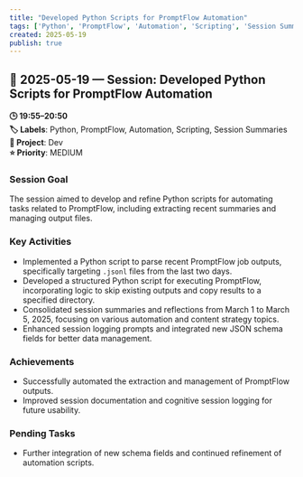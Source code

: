```yaml
---
title: "Developed Python Scripts for PromptFlow Automation"
tags: ['Python', 'PromptFlow', 'Automation', 'Scripting', 'Session Summaries']
created: 2025-05-19
publish: true
---
```


## 📅 2025-05-19 — Session: Developed Python Scripts for PromptFlow Automation

**🕒 19:55–20:50**  
**🏷️ Labels**: Python, PromptFlow, Automation, Scripting, Session Summaries  
**📂 Project**: Dev  
**⭐ Priority**: MEDIUM  


### Session Goal
The session aimed to develop and refine Python scripts for automating tasks related to PromptFlow, including extracting recent summaries and managing output files.

### Key Activities
- Implemented a Python script to parse recent PromptFlow job outputs, specifically targeting `.jsonl` files from the last two days.
- Developed a structured Python script for executing PromptFlow, incorporating logic to skip existing outputs and copy results to a specified directory.
- Consolidated session summaries and reflections from March 1 to March 5, 2025, focusing on various automation and content strategy topics.
- Enhanced session logging prompts and integrated new JSON schema fields for better data management.

### Achievements
- Successfully automated the extraction and management of PromptFlow outputs.
- Improved session documentation and cognitive session logging for future usability.

### Pending Tasks
- Further integration of new schema fields and continued refinement of automation scripts.

